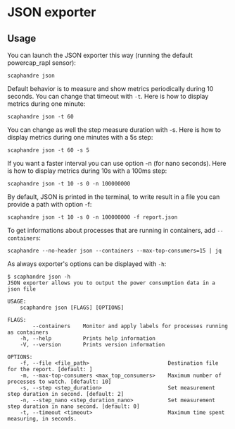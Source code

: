 # JSON exporter

## Usage

You can launch the JSON exporter this way (running the default powercap_rapl sensor):

	scaphandre json

Default behavior is to measure and show metrics periodically during 10 seconds. You can change that timeout with `-t`. Here is how to display metrics during one minute:

    scaphandre json -t 60

You can change as well the step measure duration with -s. Here is how to display metrics during one minutes with a 5s step:

    scaphandre json -t 60 -s 5

If you want a faster interval you can use option -n (for nano seconds). Here is how to display metrics during 10s with a 100ms step:

    scaphandre json -t 10 -s 0 -n 100000000

By default, JSON is printed in the terminal, to write result in a file you can provide a path with option -f:

    scaphandre json -t 10 -s 0 -n 100000000 -f report.json

To get informations about processes that are running in containers, add `--containers`:

    scaphandre --no-header json --containers --max-top-consumers=15 | jq

As always exporter's options can be displayed with `-h`:

	$ scaphandre json -h
    JSON exporter allows you to output the power consumption data in a json file

    USAGE:
        scaphandre json [FLAGS] [OPTIONS]

    FLAGS:
            --containers    Monitor and apply labels for processes running as containers
        -h, --help          Prints help information
        -V, --version       Prints version information

    OPTIONS:
        -f, --file <file_path>                         Destination file for the report. [default: ]
        -m, --max-top-consumers <max_top_consumers>    Maximum number of processes to watch. [default: 10]
        -s, --step <step_duration>                     Set measurement step duration in second. [default: 2]
        -n, --step_nano <step_duration_nano>           Set measurement step duration in nano second. [default: 0]
        -t, --timeout <timeout>                        Maximum time spent measuring, in seconds.